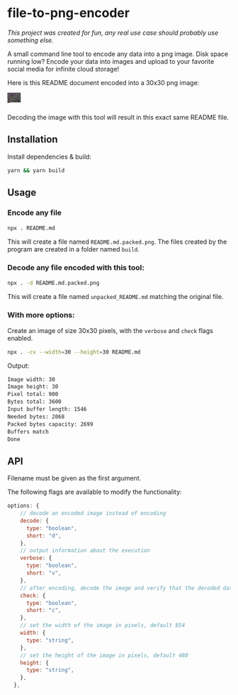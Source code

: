# file-to-png-encoder

_This project was created for fun, any real use case should probably use something else._

A small command line tool to encode any data into a png image. Disk space running low? Encode your data into images and upload to your favorite social media for infinite cloud storage!

Here is this README document encoded into a 30x30 png image:

![image](./example/README.md.packed.png)

Decoding the image with this tool will result in this exact same README file.

## Installation

Install dependencies & build:

```bash
yarn && yarn build
```

## Usage

### Encode any file

```bash
npx . README.md
```

This will create a file named `README.md.packed.png`. The files created by the program are created in a folder named `build`.

### Decode any file encoded with this tool:

```bash
npx . -d README.md.packed.png
```

This will create a file named `unpacked_README.md` matching the original file.

### With more options:

Create an image of size 30x30 pixels, with the `verbose` and `check` flags enabled.

```bash
npx . -cv --width=30 --height=30 README.md
```

Output:

```bash
Image width: 30
Image height: 30
Pixel total: 900
Bytes total: 3600
Input buffer length: 1546
Needed bytes: 2068
Packed bytes capacity: 2699
Buffers match
Done
```

## API

Filename must be given as the first argument.

The following flags are available to modify the functionality:

```javascript
options: {
    // decode an encoded image instead of encoding
    decode: {
      type: "boolean",
      short: "d",
    },
    // output information about the execution
    verbose: {
      type: "boolean",
      short: "v",
    },
    // after encoding, decode the image and verify that the decoded data matches the original.
    check: {
      type: "boolean",
      short: "c",
    },
    // set the width of the image in pixels, default 854
    width: {
      type: "string",
    },
    // set the height of the image in pixels, default 480
    height: {
      type: "string",
    },
  },
```
